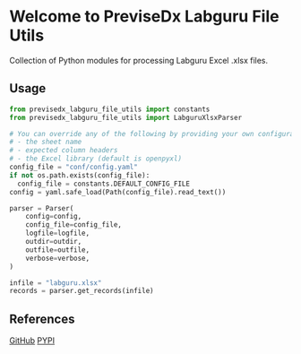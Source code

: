 # Welcome to PreviseDx Labguru File Utils

Collection of Python modules for processing Labguru Excel .xlsx files.

## Usage


```python
from previsedx_labguru_file_utils import constants
from previsedx_labguru_file_utils import LabguruXlsxParser

# You can override any of the following by providing your own configuration file:
# - the sheet name
# - expected column headers
# - the Excel library (default is openpyxl)
config_file = "conf/config.yaml"
if not os.path.exists(config_file):
  config_file = constants.DEFAULT_CONFIG_FILE
config = yaml.safe_load(Path(config_file).read_text())

parser = Parser(
    config=config,
    config_file=config_file,
    logfile=logfile,
    outdir=outdir,
    outfile=outfile,
    verbose=verbose,
)

infile = "labguru.xlsx"
records = parser.get_records(infile)
```

## References

[GitHub](https://github.com/sundaram-previsedx/previsedx-labguru-file-utils)
[PYPI](https://pypi.org/project/previsedx-labguru-file-utils/)
